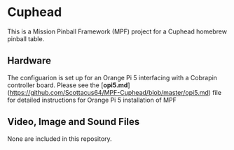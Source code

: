 # Cuphead
This is a Mission Pinball Framework (MPF) project for a Cuphead homebrew pinball table.

## Hardware
The configuarion is set up for an Orange Pi 5 interfacing with a Cobrapin controller board.
Please see the [**opi5.md**] (https://github.com/Scottacus64/MPF-Cuphead/blob/master/opi5.md) file for detailed instructions for Orange Pi 5 installation of MPF

## Video, Image and Sound Files
None are included in this repository.
